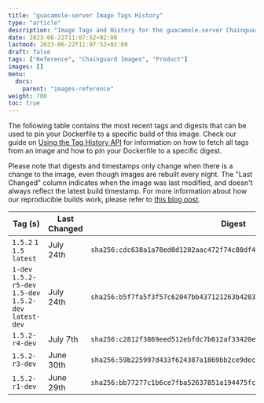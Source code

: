 ```yaml
---
title: "guacamole-server Image Tags History"
type: "article"
description: "Image Tags and History for the guacamole-server Chainguard Image"
date: 2023-06-22T11:07:52+02:00
lastmod: 2023-06-22T11:07:52+02:00
draft: false
tags: ["Reference", "Chainguard Images", "Product"]
images: []
menu:
  docs:
    parent: "images-reference"
weight: 700
toc: true
---
```


The following table contains the most recent tags and digests that can be used to pin your Dockerfile to a specific build of this image. Check our guide on [Using the Tag History API](/chainguard/chainguard-images/using-the-tag-history-api/) for information on how to fetch all tags from an image and how to pin your Dockerfile to a specific digest.

Please note that digests and timestamps only change when there is a change to the image, even though images are rebuilt every night. The "Last Changed" column indicates when the image was last modified, and doesn't always reflect the latest build timestamp. For more information about how our reproducible builds work, please refer to [this blog post](https://www.chainguard.dev/unchained/reproducing-chainguards-reproducible-image-builds).

| Tag (s)                                                    | Last Changed | Digest                                                                    |
|------------------------------------------------------------|--------------|---------------------------------------------------------------------------|
|  `1.5.2` `1` `1.5` `latest`                                | July 24th    | `sha256:cdc638a1a78ed0d1202aac472f74c80df4d5f5ce7190d417f21c733c9282f63f` |
|  `1-dev` `1.5.2-r5-dev` `1.5-dev` `1.5.2-dev` `latest-dev` | July 24th    | `sha256:b5f7fa5f3f57c62047bb437121263b4283a5ad21698315b9fca208a448d502b7` |
|  `1.5.2-r4-dev`                                            | July 7th     | `sha256:c2812f3869eed512ebfdc7b012af33420e76bbdf06839bab1cbe3fde749afeaa` |
|  `1.5.2-r3-dev`                                            | June 30th    | `sha256:59b225997d433f624387a1869bb2ce9dec50068eaa3f89cfdc7b3c81768525be` |
|  `1.5.2-r1-dev`                                            | June 29th    | `sha256:bb77277c1b6ce7fba52637851a194475fc9fc975c2a702e446256661f213c603` |
